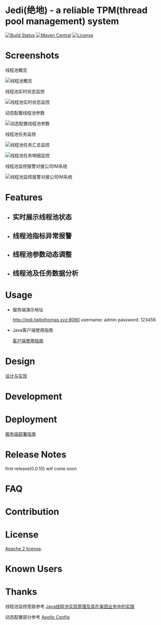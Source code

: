 # Jedi(绝地) - a reliable TPM(thread pool management) system

[![Build Status](https://github.com/hellothomas-group/jedi/workflows/build/badge.svg)](https://github.com/hellothomas-group/jedi/actions)
[![Maven Central](https://img.shields.io/maven-central/v/xyz.hellothomas/jedi-client?color=blue)](https://mvnrepository.com/artifact/xyz.hellothomas/jedi-client)
[![License](https://img.shields.io/badge/License-Apache%202.0-blue.svg)](https://opensource.org/licenses/Apache-2.0)

# Screenshots

线程池概览

![线程池概览](https://images.gitee.com/uploads/images/2021/0905/170437_924750df_5057838.png)

线程池实时状态监控

![线程池实时状态监控](https://images.gitee.com/uploads/images/2021/0905/170551_292e2bc5_5057838.png)

动态配置线程池参数

![动态配置线程池参数](https://images.gitee.com/uploads/images/2021/0905/170010_6be8758e_5057838.png)

线程池任务监控

![线程池任务汇总监控](https://images.gitee.com/uploads/images/2021/0905/170714_e8371566_5057838.png)

![线程池任务明细监控](https://images.gitee.com/uploads/images/2021/0905/170748_df7d6765_5057838.png)

线程池监控报警对接公司IM系统

![线程池监控报警对接公司IM系统](https://images.gitee.com/uploads/images/2021/0812/075117_1327fb49_5057838.jpeg)

# Features

- ## 实时展示线程池状态

- ## 线程池指标异常报警

- ## 线程池参数动态调整

- ## 线程池及任务数据分析

# Usage

- 服务端演示地址

  http://jedi.hellothomas.xyz:8080
  username: admin
  password: 123456

- Java客户端使用指南

  [客户端使用指南](https://github.com/hellothomas-group/jedi/wiki#%E4%B8%80-%E5%AE%A2%E6%88%B7%E7%AB%AF%E4%BD%BF%E7%94%A8%E6%8C%87%E5%8D%97)

# Design

[设计与实现](https://github.com/hellothomas-group/jedi/wiki#%E4%BA%8C-%E8%AE%BE%E8%AE%A1%E4%B8%8E%E5%AE%9E%E7%8E%B0)

# Development

# Deployment

[服务端部署指南](https://github.com/hellothomas-group/jedi/wiki#%E4%B8%89-%E6%9C%8D%E5%8A%A1%E7%AB%AF%E9%83%A8%E7%BD%B2%E6%8C%87%E5%8D%97)

# Release Notes

first release(0.0.10) will come soon

# FAQ

# Contribution

# License

[Apache 2 license](https://github.com/hellothomas-group/jedi/blob/main/LICENSE).

# Known Users

# Thanks
线程池监控思路参考 [Java线程池实现原理及其在美团业务中的实践](https://tech.meituan.com/2020/04/02/java-pooling-pratice-in-meituan.html)

动态配置部分参考 [Apollo Config](https://github.com/ctripcorp/apollo)